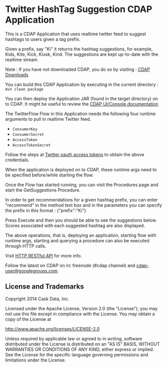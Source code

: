 # Twitter HashTag Suggestion CDAP Application

This is a CDAP Application that uses realtime twitter feed to suggest hashtags to users given a tag prefix.

Given a prefix, say "Ki" it returns the hashtag suggestions, for example, Kids, Kite, Kick, Kiosk, Kind. 
The suggestions are kept up-to-date with the realtime stream.

Note : If you have not downloaded CDAP, you do so by visiting : [CDAP Downloads](http://cask.co/downloads)

You can build this CDAP Application by executing in the current directory :
```mvn clean package``` 

You can then deploy the Application JAR (found in the target directory) on to CDAP. It might be useful to review the
[CDAP UI/Console documentation](http://docs.cask.co/cdap/current/en/admin.html#cdap-console)

The TwitterFlow Flow in this Application needs the following four runtime arguments to pull in realtime Twitter feed.

- ```ConsumerKey```
- ```ConsumerSecret```
- ```AccessToken```
- ```AccessTokenSecret```

Follow the steps at [Twitter oauth access tokens](https://dev.twitter.com/oauth/overview/application-owner-access-tokens) to obtain the above credentials.

When the application is deployed on to CDAP, these runtime args need to be specified before/while starting the flow.

Once the Flow has started running, you can visit the Procedures page and start the GetSuggestions Procedure.

In order to get recommendations for a given hashtag prefix, you can enter "recommend" in the method text box and in the
parameters you can specify the prefix in this format : {"prefix":"Ki"}

Press Execute and then you should be able to see the suggestions below. Scores associated with each suggested hashtag 
are also displayed.

The above operations, that is, deploying an application, starting flow with runtime args, 
starting and querying a procedure can also be executed through HTTP calls.

Visit [HTTP RESTful API](http://docs.cask.co/cdap/current/en/api.html#http-restful-api) for more info.

Follow the latest on CDAP on irc freenode (#cdap channel) and cdap-user@googlegroups.com.

## License and Trademarks

Copyright 2014 Cask Data, Inc.

Licensed under the Apache License, Version 2.0 (the "License"); you may not
use this file except in compliance with the License. You may obtain a copy of
the License at

http://www.apache.org/licenses/LICENSE-2.0

Unless required by applicable law or agreed to in writing, software
distributed under the License is distributed on an "AS IS" BASIS, WITHOUT
WARRANTIES OR CONDITIONS OF ANY KIND, either express or implied. See the
License for the specific language governing permissions and limitations under
the License.
